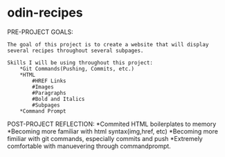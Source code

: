 # odin-recipes

PRE-PROJECT GOALS:

    The goal of this project is to create a website that will display several recipes throughout several subpages.
   
    Skills I will be using throughout this project:
        *Git Commands(Pushing, Commits, etc.)
        *HTML
            #HREF Links
            #Images
            #Paragraphs
            #Bold and Italics
            #Subpages
        *Command Prompt

POST-PROJECT REFLECTION:
    *Commited HTML boilerplates to memory
    *Becoming more familiar with html syntax(img,href, etc)
    *Becoming more fimiliar with git commands, especially commits and push
    *Extremely comfortable with manuevering through commandprompt.